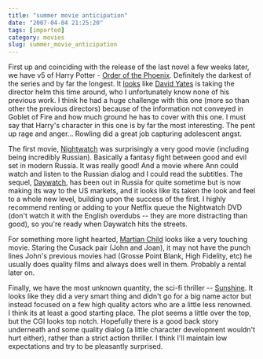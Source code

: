 ```yaml
---
title: "summer movie anticipation"
date: "2007-04-04 21:25:20"
tags: [imported]
category: movies
slug: summer_movie_anticipation
---
```


First up and coinciding with the release of the last novel a few weeks later, we
have v5 of Harry Potter -
<a href="http://www.apple.com/trailers/wb/harrypotterandtheorderofthephoenix/" title="Trailer">Order
of the Phoenix</a>. Definitely the darkest of the series and by far the longest.
It <a href="http://www.imdb.com/title/tt0373889/" title="HP - OotP">looks</a>
like <a href="http://www.imdb.com/name/nm0946734/">David Yates</a> is taking the
director helm this time around, who I unfortunately know none of his previous
work. I think he had a huge challenge with this one (more so than other the
previous directors) because of the information not conveyed in Goblet of Fire
and how much ground he has to cover with this one. I must say that Harry's
character in this one is by far the most interesting. The pent up rage and
anger... Rowling did a great job capturing adolescent angst.

The first movie, <a href="http://www.imdb.com/title/tt0403358/">Nightwatch</a>
was surprisingly a very good movie (including being incredibly Russian).
Basically a fantasy fight between good and evil set in modern Russia. It was
really good! And a movie where Ann could watch and listen to the Russian dialog
and I could read the subtitles. The sequel,
<a href="http://www.apple.com/trailers/fox_searchlight/daywatch/" title="Trailer">Daywatch</a>,
has been out in Russia for quite sometime but is now making its way to the US
markets, and it looks like its taken the look and feel to a whole new level,
building upon the success of the first. I highly recommend renting or adding to
your Netflix queue the Nightwatch DVD (don't watch it with the English overdubs
-- they are more distracting than good), so you're ready when Daywatch hits the
streets.

For something more light hearted,
<a href="http://www.apple.com/trailers/newline/martianchild/" title="Trailer">Martian
Child</a> looks like a very touching movie. Staring the Cusack pair (John and
Joan), it may not have the punch lines John's previous movies had (Grosse Point
Blank, High Fidelity, etc) he usually does quality films and always does well in
them. Probably a rental later on.

Finally, we have the most unknown quantity, the sci-fi thriller --
<a href="http://www.apple.com/trailers/fox_searchlight/sunshine/">Sunshine</a>.
It looks like they did a very smart thing and didn't go for a big name actor but
instead focused on a few high quality actors who are a little less renowned. I
think its at least a good starting place. The plot seems a little over the top,
but the CGI looks top notch. Hopefully there is a good back story underneath and
some quality dialog (a little character development wouldn't hurt either),
rather than a strict action thriller. I think I'll maintain low expectations and
try to be pleasantly surprised.
